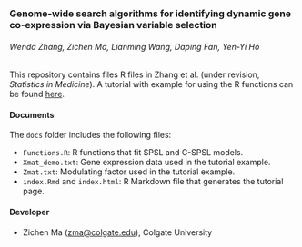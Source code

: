 ### Genome-wide search algorithms for identifying dynamic gene co-expression via Bayesian variable selection

###### Wenda Zhang, Zichen Ma, Lianming Wang, Daping Fan, Yen-Yi Ho

This repository contains files R files in Zhang et al. (under revision, *Statistics in Medicine*). A tutorial with example for using the R functions can be found [here](https://zichenm.github.io/GeneCoExpressionSPSL/).

#### Documents

The `docs` folder includes the following files:

* `Functions.R`: R functions that fit SPSL and C-SPSL models.
* `Xmat_demo.txt`: Gene expression data used in the tutorial example.
* `Zmat.txt`: Modulating factor used in the tutorial example.
* `index.Rmd` and `index.html`: R Markdown file that generates the tutorial page.

#### Developer

* Zichen Ma (zma@colgate.edu), Colgate University
